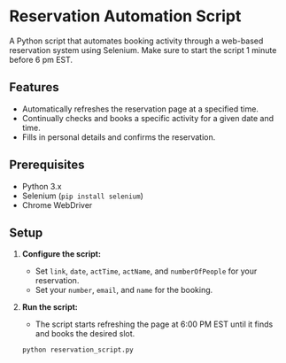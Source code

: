 # Reservation Automation Script

A Python script that automates booking activity through a web-based reservation system using Selenium.
Make sure to start the script 1 minute before 6 pm EST. 

## Features

- Automatically refreshes the reservation page at a specified time.
- Continually checks and books a specific activity for a given date and time.
- Fills in personal details and confirms the reservation.

## Prerequisites

- Python 3.x
- Selenium (`pip install selenium`)
- Chrome WebDriver

## Setup

1. **Configure the script:**

   - Set `link`, `date`, `actTime`, `actName`, and `numberOfPeople` for your reservation.
   - Set your `number`, `email`, and `name` for the booking.

2. **Run the script:**
   - The script starts refreshing the page at 6:00 PM EST until it finds and books the desired slot.
   ```bash
   python reservation_script.py
   ```
